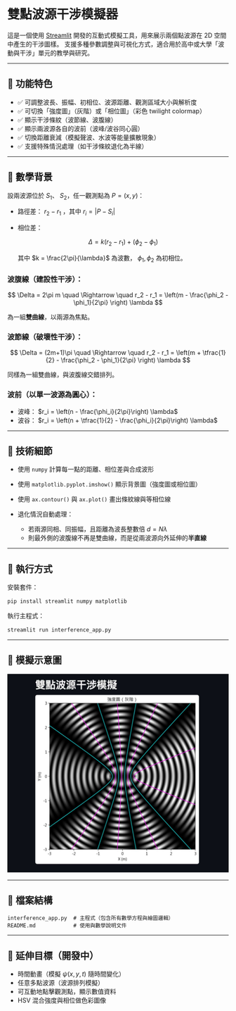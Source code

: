 # 雙點波源干涉模擬器

這是一個使用 [Streamlit](https://streamlit.io/) 開發的互動式模擬工具，用來展示兩個點波源在 2D 空間中產生的干涉圖樣。
支援多種參數調整與可視化方式，適合用於高中或大學「波動與干涉」單元的教學與研究。

---

## 🔧 功能特色

* ✅ 可調整波長、振幅、初相位、波源距離、觀測區域大小與解析度
* ✅ 可切換「強度圖」（灰階）或「相位圖」（彩色 twilight colormap）
* ✅ 顯示干涉條紋（波節線、波腹線）
* ✅ 顯示兩波源各自的波前（波峰/波谷同心圓）
* ✅ 切換距離衰減（模擬聲波、水波等能量擴散現象）
* ✅ 支援特殊情況處理（如干涉條紋退化為半線）

---

## 📐 數學背景

設兩波源位於 $S_1$、 $S_2$，任一觀測點為 $P=(x, y)$：

* 路徑差： $r_2 - r_1$ ，其中 $r_i = |P - S_i|$
* 相位差：

  $$\Delta = k(r_2 - r_1) + (\phi_2 - \phi_1)$$

  其中 $k = \frac{2\pi}{\lambda}$ 為波數， $\phi_1, \phi_2$ 為初相位。

### 波腹線（建設性干涉）：

$$
\Delta = 2\pi m \quad \Rightarrow \quad r_2 - r_1 = \left(m - \frac{\phi_2 - \phi_1}{2\pi} \right) \lambda
$$

為一組**雙曲線**，以兩源為焦點。

### 波節線（破壞性干涉）：

$$
\Delta = (2m+1)\pi \quad \Rightarrow \quad r_2 - r_1 = \left(m + \tfrac{1}{2} - \frac{\phi_2 - \phi_1}{2\pi} \right) \lambda
$$

同樣為一組雙曲線，與波腹線交錯排列。

### 波前（以單一波源為圓心）：

* 波峰： $r_i = \left(n - \frac{\phi_i}{2\pi}\right) \lambda$
* 波谷： $r_i = \left(n + \tfrac{1}{2} - \frac{\phi_i}{2\pi}\right) \lambda$

---

## 🎯 技術細節

* 使用 `numpy` 計算每一點的距離、相位差與合成波形
* 使用 `matplotlib.pyplot.imshow()` 顯示背景圖（強度圖或相位圖）
* 使用 `ax.contour()` 與 `ax.plot()` 畫出條紋線與等相位線
* 退化情況自動處理：

  * 若兩源同相、同振幅，且距離為波長整數倍 $d = N\lambda$
  * 則最外側的波腹線不再是雙曲線，而是從兩波源向外延伸的**半直線**

---

## 🚀 執行方式

安裝套件：

```bash
pip install streamlit numpy matplotlib
```

執行主程式：

```bash
streamlit run interference_app.py
```

---

## 📸 模擬示意圖

![screenshot-1.jpg](screenshot-1.jpg)

---

## 📁 檔案結構

```
interference_app.py  # 主程式（包含所有數學方程與繪圖邏輯）
README.md            # 使用與數學說明文件
```

---

## 🧠 延伸目標（開發中）

* 時間動畫（模擬 $\psi(x, y, t)$ 隨時間變化）
* 任意多點波源（波源排列模擬）
* 可互動地點擊觀測點，顯示數值資料
* HSV 混合強度與相位做色彩圖像
